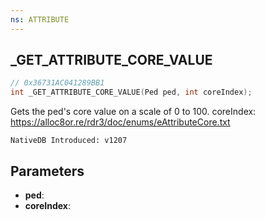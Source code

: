 ```yaml
---
ns: ATTRIBUTE
---
```

## _GET_ATTRIBUTE_CORE_VALUE

```c
// 0x36731AC041289BB1
int _GET_ATTRIBUTE_CORE_VALUE(Ped ped, int coreIndex);
```

Gets the ped's core value on a scale of 0 to 100.
coreIndex: https://alloc8or.re/rdr3/doc/enums/eAttributeCore.txt

```
NativeDB Introduced: v1207
```

## Parameters
* **ped**:
* **coreIndex**:
